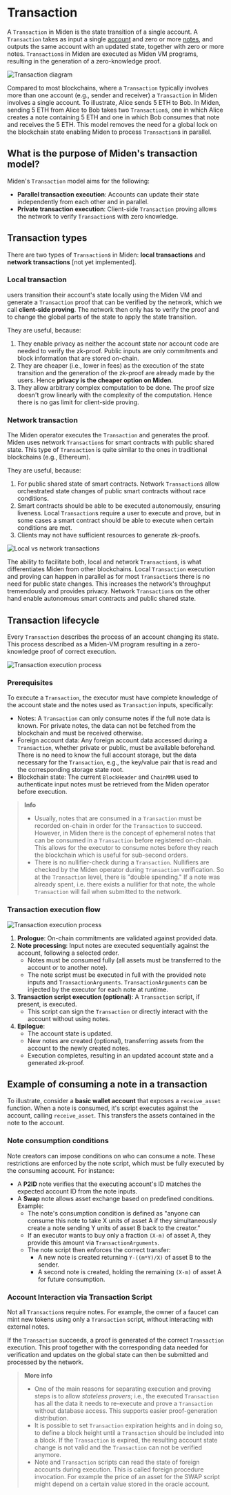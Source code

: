 # Transaction

A `Transaction` in Miden is the state transition of a single account. A `Transaction` takes as input a single [account](accounts.md) and zero or more [notes](notes.md), and outputs the same account with an updated state, together with zero or more notes. `Transaction`s in Miden are executed as Miden VM programs, resulting in the generation of a zero-knowledge proof.

![Transaction diagram](../img/architecture/transaction/transaction-diagram.png)

Compared to most blockchains, where a `Transaction` typically involves more than one account (e.g., sender and receiver) a `Transaction` in Miden involves a single account. To illustrate, Alice sends 5 ETH to Bob. In Miden, sending 5 ETH from Alice to Bob takes two `Transaction`s, one in which Alice creates a note containing 5 ETH and one in which Bob consumes that note and receives the 5 ETH. This model removes the need for a global lock on the blockchain state enabling Miden to process `Transaction`s in parallel.

## What is the purpose of Miden's transaction model?

Miden's `Transaction` model aims for the following:

- **Parallel transaction execution**: Accounts can update their state independently from each other and in parallel.
- **Private transaction execution**: Client-side `Transaction` proving allows the network to verify `Transaction`s with zero knowledge.

## Transaction types

There are two types of `Transaction`s in Miden: **local transactions** and **network transactions** [not yet implemented].

### Local transaction

users transition their account's state locally using the Miden VM and generate a `Transaction` proof that can be verified by the network, which we call **client-side proving**. The network then only has to verify the proof and to change the global parts of the state to apply the state transition.

They are useful, because:

1. They enable privacy as neither the account state nor account code are needed to verify the zk-proof. Public inputs are only commitments and block information that are stored on-chain.
2. They are cheaper (i.e., lower in fees) as the execution of the state transition and the generation of the zk-proof are already made by the users. Hence **privacy is the cheaper option on Miden**.
3. They allow arbitrary complex computation to be done. The proof size doesn't grow linearly with the complexity of the computation. Hence there is no gas limit for client-side proving.

### Network transaction

The Miden operator executes the `Transaction` and generates the proof. Miden uses network `Transaction`s for smart contracts with public shared state. This type of `Transaction` is quite similar to the ones in traditional blockchains (e.g., Ethereum).

They are useful, because:

1. For public shared state of smart contracts. Network `Transaction`s allow orchestrated state changes of public smart contracts without race conditions.
2. Smart contracts should be able to be executed autonomously, ensuring liveness. Local `Transaction`s require a user to execute and prove, but in some cases a smart contract should be able to execute when certain conditions are met.
3. Clients may not have sufficient resources to generate zk-proofs.

![Local vs network transactions](../img/architecture/transaction/local-vs-network-transaction.png)

The ability to facilitate both, local and network `Transaction`s, is what differentiates Miden from other blockchains. Local `Transaction` execution and proving can happen in parallel as for most `Transaction`s there is no need for public state changes. This increases the network's throughput tremendously and provides privacy. Network `Transaction`s on the other hand enable autonomous smart contracts and public shared state.

## Transaction lifecycle

Every `Transaction` describes the process of an account changing its state. This process described as a Miden-VM program resulting in a zero-knowledge proof of correct execution.

![Transaction execution process](../img/architecture/transaction/transaction-execution-process.png)

### Prerequisites

To execute a `Transaction`, the executor must have complete knowledge of the account state and the notes used as `Transaction` inputs, specifically:

- Notes: A `Transaction` can only consume notes if the full note data is known. For private notes, the data can not be fetched from the blockchain and must be received otherwise.
- Foreign account data: Any foreign account data accessed during a `Transaction`, whether private or public, must be available beforehand. There is no need to know the full account storage, but the data necessary for the `Transaction`, e.g., the key/value pair that is read and the corresponding storage state root.
- Blockchain state: The current `BlockHeader` and `ChainMMR` used to authenticate input notes must be retrieved from the Miden operator before execution.

> **Info**
> - Usually, notes that are consumed in a `Transaction` must be recorded on-chain in order for the `Transaction` to succeed. However, in Miden there is the concept of ephemeral notes that can be consumed in a `Transaction` before registered on-chain. This allows for the executor to consume notes before they reach the blockchain which is useful for sub-second orders.
> - There is no nullifier-check during a `Transaction`. Nullifiers are checked by the Miden operator during `Transaction` verification. So at the `Transaction` level, there is "double spending." If a note was already spent, i.e. there exists a nullifier for that note, the whole `Transaction` will fail when submitted to the network.

### Transaction execution flow

![Transaction execution process](../img/architecture/transaction/transaction-program.png)

1. **Prologue**: On-chain commitments are validated against provided data.
2. **Note processing**: Input notes are executed sequentially against the account, following a selected order.
    - Notes must be consumed fully (all assets must be transferred to the account or to another note).
    - The note script must be executed in full with the provided note inputs and `TransactionArguments`. `TransactionArguments` can be injected by the executor for each note at runtime.
3. **Transaction script execution (optional)**: A `Transaction` script, if present, is executed.
    - This script can sign the `Transaction` or directly interact with the account without using notes.
4. **Epilogue**:
    - The account state is updated.
    - New notes are created (optional), transferring assets from the account to the newly created notes.
    - Execution completes, resulting in an updated account state and a generated zk-proof.

## Example of consuming a note in a transaction

To illustrate, consider a **basic wallet account** that exposes a `receive_asset` function. When a note is consumed, it's script executes against the account, calling `receive_asset`. This transfers the assets contained in the note to the account.

### Note consumption conditions

Note creators can impose conditions on who can consume a note. These restrictions are enforced by the note script, which must be fully executed by the consuming account. For instance:

- A **P2ID** note verifies that the executing account's ID matches the expected account ID from the note inputs.
- A **Swap** note allows asset exchange based on predefined conditions. Example:
    - The note's consumption condition is defined as "anyone can consume this note to take X units of asset A if they simultaneously create a note sending Y units of asset B back to the creator."
    - If an executor wants to buy only a fraction `(X-m)` of asset A, they provide this amount via `TransactionArguments`.
    - The note script then enforces the correct transfer:
        - A new note is created returning `Y-((m*Y)/X)` of asset B to the sender.
        - A second note is created, holding the remaining `(X-m)` of asset A for future consumption.

### Account Interaction via Transaction Script

Not all `Transaction`s require notes. For example, the owner of a faucet can mint new tokens using only a `Transaction` script, without interacting with external notes.

If the `Transaction` succeeds, a proof is generated of the correct `Transaction` execution. This proof together with the corresponding data needed for verification and updates on the global state can then be submitted and processed by the network.

> **More info**
> - One of the main reasons for separating execution and proving steps is to allow _stateless provers_; i.e., the executed `Transaction` has all the data it needs to re-execute and prove a `Transaction` without database access. This supports easier proof-generation distribution.
> - It is possible to set `Transaction` expiration heights and in doing so, to define a block height until a `Transaction` should be included into a block. If the `Transaction` is expired, the resulting account state change is not valid and the `Transaction` can not be verified anymore.
> - Note and `Transaction` scripts can read the state of foreign accounts during execution. This is called foreign procedure invocation. For example the price of an asset for the SWAP script might depend on a certain value stored in the oracle account.

